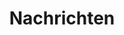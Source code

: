 ---
layout: modul
title: Nachrichten
description: Modul, das eine Vorschau auf die drei neuesten Nachrichten nebeneinander angeordnet anzeigt. Dabei werden von jeder Nachricht Datum, Aufmacherbild, Titel und Beschreibung sowie ein Verweis auf die Nachrichtenseite angezeigt.
department: modul
name: modul-news
img: media/konzepte/module/modul_news.png
---